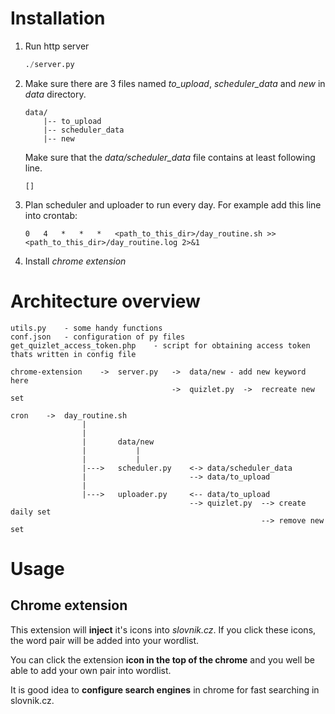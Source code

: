 # Installation
1. Run http server

	```python
	./server.py
	```
2. Make sure there are 3 files named *to_upload*, *scheduler_data* and *new* in *data* directory.
	```
	data/
		|--	to_upload
		|--	scheduler_data
		|--	new
	```

	Make sure that the *data/scheduler_data* file contains at least following line.
	```
	[]
	```

3. Plan scheduler and uploader to run every day. For example add this line into crontab:

	```
	0	4	*	*	*	<path_to_this_dir>/day_routine.sh >> <path_to_this_dir>/day_routine.log 2>&1
	```

4. Install *chrome extension*



# Architecture overview
```
utils.py	- some handy functions
conf.json	- configuration of py files
get_quizlet_access_token.php	- script for obtaining access token thats written in config file

chrome-extension	->	server.py 	->	data/new - add new keyword here
									->	quizlet.py	->	recreate new set

cron	->	day_routine.sh
				|
				|
				|		data/new
				|			|
				|			|
				|--->	scheduler.py	<->	data/scheduler_data
				|						-->	data/to_upload
				|
				|--->	uploader.py		<--	data/to_upload
										-->	quizlet.py	--> create daily set
														--> remove new set 

```

# Usage
## Chrome extension
This extension will **inject** it's icons into *slovnik.cz*. If you click these icons, the word pair will be added into your wordlist.

You can click the extension **icon in the top of the chrome** and you well be able to add your own pair into wordlist.

It is good idea to **configure search engines** in chrome for fast searching in slovnik.cz.